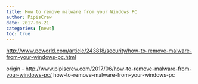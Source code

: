 ```yaml
---
title: How to remove malware from your Windows PC
author: PipisCrew
date: 2017-06-21
categories: [news]
toc: true
---
```


http://www.pcworld.com/article/243818/security/how-to-remove-malware-from-your-windows-pc.html

origin - http://www.pipiscrew.com/2017/06/how-to-remove-malware-from-your-windows-pc/ how-to-remove-malware-from-your-windows-pc